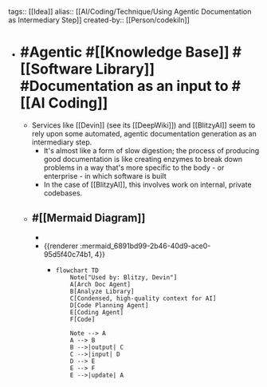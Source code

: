 tags:: [[Idea]]
alias:: [[AI/Coding/Technique/Using Agentic Documentation as Intermediary Step]] 
created-by:: [[Person/codekiln]]

- # #Agentic #[[Knowledge Base]] #[[Software Library]] #Documentation as an input to #[[AI Coding]]
	- Services like [[Devin]] (see its [[DeepWiki]]) and [[BlitzyAI]] seem to rely upon some automated, agentic documentation generation as an intermediary step.
		- It's almost like a form of slow digestion; the process of producing good documentation is like creating enzymes to break down problems in a way that's more specific to the body  - or enterprise - in which software is built
		- In the case of [[BlitzyAI]], this involves work on internal, private codebases.
	- ## #[[Mermaid Diagram]]
		-
		- {{renderer :mermaid_6891bd99-2b46-40d9-ace0-95d5f40c74b1, 4}}
			- ```mermaid
			  flowchart TD
			      Note["Used by: Blitzy, Devin"]
			      A[Arch Doc Agent]
			      B[Analyze Library]
			      C[Condensed, high-quality context for AI]
			      D[Code Planning Agent]
			      E[Coding Agent]
			      F[Code]
			  
			      Note --> A
			      A --> B
			      B -->|output| C
			      C -->|input| D
			      D --> E
			      E --> F
			      E -->|update| A
			  ```